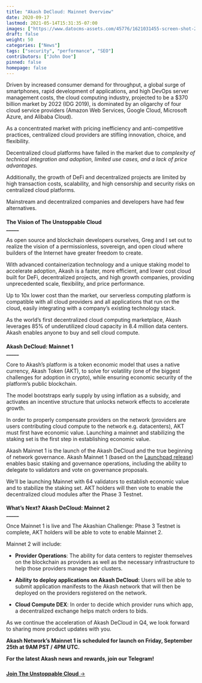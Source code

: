 ```yaml
---
title: "Akash DeCloud: Mainnet Overview"
date: 2020-09-17
lastmod: 2021-05-14T15:31:35-07:00
images: ["https://www.datocms-assets.com/45776/1621031455-screen-shot-2021-05-14-at-6-30-51-pm.png"]
draft: false
weight: 50
categories: ["News"]
tags: ["security", "performance", "SEO"]
contributors: ["John Doe"]
pinned: false
homepage: false
---
```

Driven by increased consumer demand for throughput, a global surge of smartphones, rapid development of applications, and high DevOps server management costs, the cloud computing industry, projected to be a $370 billion market by 2022 (IDG 2019), is dominated by an oligarchy of four cloud service providers (Amazon Web Services, Google Cloud, Microsoft Azure, and Alibaba Cloud). 

As a concentrated market with pricing inefficiency and anti-competitive practices, centralized cloud providers are stifling innovation, choice, and flexibility. 

Decentralized cloud platforms have failed in the market due to _complexity of technical integration and adoption, limited use cases, and a lack of price advantages._

Additionally, the growth of DeFi and decentralized projects are limited by high transaction costs, scalability, and high censorship and security risks on centralized cloud platforms.

Mainstream and decentralized companies and developers have had few alternatives.

####   
**The Vision of The Unstoppable Cloud**  
**\_\_\_\_\_**

As open source and blockchain developers ourselves, Greg and I set out to realize the vision of a permissionless, sovereign, and open cloud where builders of the Internet have greater freedom to create.  

With advanced containerization technology and a unique staking model to accelerate adoption, Akash is a faster, more efficient, and lower cost cloud built for DeFi, decentralized projects, and high growth companies, providing unprecedented scale, flexibility, and price performance.   

Up to 10x lower cost than the market, our serverless computing platform is compatible with all cloud providers and all applications that run on the cloud, easily integrating with a company’s existing technology stack.  

As the world’s first decentralized cloud computing marketplace, Akash leverages 85% of underutilized cloud capacity in 8.4 million data centers. Akash enables anyone to buy and sell cloud compute.

####   
**Akash DeCloud: Mainnet 1**  
**\_\_\_\_\_**  

Core to Akash’s platform is a token economic model that uses a native currency, Akash Token (AKT), to solve for volatility (one of the biggest challenges for adoption in crypto), while ensuring economic security of the platform’s public blockchain.   

The model bootstraps early supply by using inflation as a subsidy, and activates an incentive structure that unlocks network effects to accelerate growth.  

In order to properly compensate providers on the network (providers are users contributing cloud compute to the network e.g. datacenters), AKT must first have economic value. Launching a mainnet and stabilizing the staking set is the first step in establishing economic value.   

Akash Mainnet 1 is the launch of the Akash DeCloud and the true beginning of network governance. Akash Mainnet 1 (based on the [Launchpad release](https://blog.cosmos.network/launchpad-a-pre-stargate-stable-version-of-the-cosmos-sdk-e0c58d8c4e24?gi=5e98f3fdc4eb)) enables basic staking and governance operations, including the ability to delegate to validators and vote on governance proposals.   

We’ll be launching Mainnet with 64 validators to establish economic value and to stabilize the staking set. AKT holders will then vote to enable the decentralized cloud modules after the Phase 3 Testnet.

####   
**What’s Next? Akash DeCloud: Mainnet 2**  
**\_\_\_\_\_**  

Once Mainnet 1 is live and The Akashian Challenge: Phase 3 Testnet is complete, AKT holders will be able to vote to enable Mainnet 2.   

Mainnet 2 will include:  

*   **Provider Operations**: The ability for data centers to register themselves on the blockchain as providers as well as the necessary infrastructure to help those providers manage their clusters.
    
*   **Ability to deploy applications on Akash DeCloud:** Users will be able to submit application manifests to the Akash network that will then be deployed on the providers registered on the network.
    
*   **Cloud Compute DEX**: In order to decide which provider runs which app, a decentralized exchange helps match orders to bids.  
    

As we continue the acceleration of Akash DeCloud in Q4, we look forward to sharing more product updates with you.   

**Akash Network’s Mainnet 1 is scheduled for launch on Friday, September 25th at 9AM PST / 4PM UTC.**

**For the latest Akash news and rewards, join our Telegram!**  

###   
[**Join The Unstoppable Cloud** →](https://t.me/AkashNW)